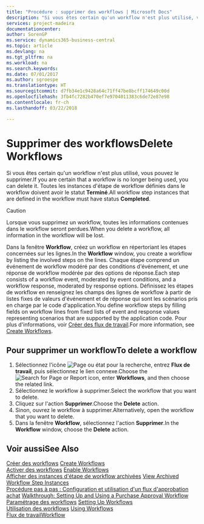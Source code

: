 ```yaml
---
title: "Procédure : supprimer des workflows | Microsoft Docs"
description: "Si vous êtes certain qu'un workflow n'est plus utilisé, vous pouvez le supprimer. Toutes les instances d'étape de workflow définies dans le workflow doivent avoir le statut **Terminé**."
services: project-madeira
documentationcenter: 
author: SorenGP
ms.service: dynamics365-business-central
ms.topic: article
ms.devlang: na
ms.tgt_pltfrm: na
ms.workload: na
ms.search.keywords: 
ms.date: 07/01/2017
ms.author: sgroespe
ms.translationtype: HT
ms.sourcegitcommit: d7fb34e1c9428a64c71ff47be8bcff174649c00d
ms.openlocfilehash: 3fb4fc7282b470ef7e9704011383c6de72e87e98
ms.contentlocale: fr-ch
ms.lasthandoff: 03/22/2018

---
```

# <a name="delete-workflows"></a><span data-ttu-id="f4472-104">Supprimer des workflows</span><span class="sxs-lookup"><span data-stu-id="f4472-104">Delete Workflows</span></span>
<span data-ttu-id="f4472-105">Si vous êtes certain qu'un workflow n'est plus utilisé, vous pouvez le supprimer.</span><span class="sxs-lookup"><span data-stu-id="f4472-105">If you are certain that a workflow is no longer being used, you can delete it.</span></span> <span data-ttu-id="f4472-106">Toutes les instances d'étape de workflow définies dans le workflow doivent avoir le statut **Terminé**.</span><span class="sxs-lookup"><span data-stu-id="f4472-106">All workflow step instances that are defined in the workflow must have status **Completed**.</span></span>  

> [!CAUTION]  
>  <span data-ttu-id="f4472-107">Lorsque vous supprimez un workflow, toutes les informations contenues dans le workflow seront perdues.</span><span class="sxs-lookup"><span data-stu-id="f4472-107">When you delete a workflow, all information in the workflow will be lost.</span></span>  

 <span data-ttu-id="f4472-108">Dans la fenêtre **Workflow**, créez un workflow en répertoriant les étapes concernées sur les lignes.</span><span class="sxs-lookup"><span data-stu-id="f4472-108">In the **Workflow** window, you create a workflow by listing the involved steps on the lines.</span></span> <span data-ttu-id="f4472-109">Chaque étape comprend un événement de workflow modéré par des conditions d'événement, et une réponse de workflow modérée par des options de réponse.</span><span class="sxs-lookup"><span data-stu-id="f4472-109">Each step consists of a workflow event, moderated by event conditions, and a workflow response, moderated by response options.</span></span> <span data-ttu-id="f4472-110">Définissez les étapes de workflow en renseignez les champs des lignes de workflow à partir de listes fixes de valeurs d'événement et de réponse qui sont les scénarios pris en charge par le code d'application.</span><span class="sxs-lookup"><span data-stu-id="f4472-110">You define workflow steps by filling fields on workflow lines from fixed lists of event and response values representing scenarios that are supported by the application code.</span></span> <span data-ttu-id="f4472-111">Pour plus d'informations, voir [Créer des flux de travail](across-how-to-create-workflows.md).</span><span class="sxs-lookup"><span data-stu-id="f4472-111">For more information, see [Create Workflows](across-how-to-create-workflows.md).</span></span>  

## <a name="to-delete-a-workflow"></a><span data-ttu-id="f4472-112">Pour supprimer un workflow</span><span class="sxs-lookup"><span data-stu-id="f4472-112">To delete a workflow</span></span>  
1.  <span data-ttu-id="f4472-113">Sélectionnez l'icône ![Page ou état pour la recherche](media/ui-search/search_small.png "icône Page ou état pour la recherche"), entrez **Flux de travail**, puis sélectionnez le lien connexe.</span><span class="sxs-lookup"><span data-stu-id="f4472-113">Choose the ![Search for Page or Report](media/ui-search/search_small.png "Search for Page or Report icon") icon, enter **Workflows**, and then choose the related link.</span></span>  
2.  <span data-ttu-id="f4472-114">Sélectionnez le workflow à supprimer.</span><span class="sxs-lookup"><span data-stu-id="f4472-114">Select the workflow that you want to delete.</span></span>  
3.  <span data-ttu-id="f4472-115">Cliquez sur l'action **Supprimer**.</span><span class="sxs-lookup"><span data-stu-id="f4472-115">Choose the **Delete** action.</span></span>  
4.  <span data-ttu-id="f4472-116">Sinon, ouvrez le workflow à supprimer.</span><span class="sxs-lookup"><span data-stu-id="f4472-116">Alternatively, open the workflow that you want to delete.</span></span>  
5.  <span data-ttu-id="f4472-117">Dans la fenêtre **Workflow**, sélectionnez l'action **Supprimer**.</span><span class="sxs-lookup"><span data-stu-id="f4472-117">In the **Workflow** window, choose the **Delete** action.</span></span>  

## <a name="see-also"></a><span data-ttu-id="f4472-118">Voir aussi</span><span class="sxs-lookup"><span data-stu-id="f4472-118">See Also</span></span>  
 <span data-ttu-id="f4472-119">[Créer des workflows](across-how-to-create-workflows.md) </span><span class="sxs-lookup"><span data-stu-id="f4472-119">[Create Workflows](across-how-to-create-workflows.md) </span></span>  
 <span data-ttu-id="f4472-120">[Activer des workflows](across-how-to-enable-workflows.md) </span><span class="sxs-lookup"><span data-stu-id="f4472-120">[Enable Workflows](across-how-to-enable-workflows.md) </span></span>  
 <span data-ttu-id="f4472-121">[Afficher des instances d'étape de workflow archivées](across-how-to-view-archived-workflow-step-instances.md) </span><span class="sxs-lookup"><span data-stu-id="f4472-121">[View Archived Workflow Step Instances](across-how-to-view-archived-workflow-step-instances.md) </span></span>  
 <span data-ttu-id="f4472-122">[Procédure pas à pas : Configuration et utilisation d'un flux d'approbation achat](walkthrough-setting-up-and-using-a-purchase-approval-workflow.md) </span><span class="sxs-lookup"><span data-stu-id="f4472-122">[Walkthrough: Setting Up and Using a Purchase Approval Workflow](walkthrough-setting-up-and-using-a-purchase-approval-workflow.md) </span></span>  
 <span data-ttu-id="f4472-123">[Paramétrage des workflows](across-set-up-workflows.md) </span><span class="sxs-lookup"><span data-stu-id="f4472-123">[Setting Up Workflows](across-set-up-workflows.md) </span></span>  
 <span data-ttu-id="f4472-124">[Utilisation des workflows](across-use-workflows.md) </span><span class="sxs-lookup"><span data-stu-id="f4472-124">[Using Workflows](across-use-workflows.md) </span></span>  
 [<span data-ttu-id="f4472-125">Flux de travail</span><span class="sxs-lookup"><span data-stu-id="f4472-125">Workflow</span></span>](across-workflow.md)   

